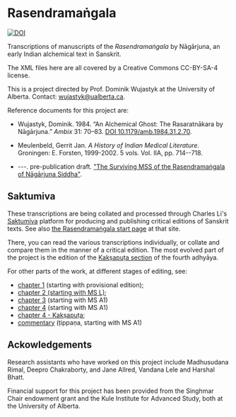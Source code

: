 # Rasendramaṅgala

[![DOI](https://zenodo.org/badge/137264352.svg)](https://zenodo.org/badge/latestdoi/137264352)

Transcriptions of manuscripts of the _Rasendramaṅgala_ by Nāgārjuna, an early Indian alchemical text in Sanskrit.

The XML files here are all covered by a Creative Commons  CC-BY-SA-4 license.

This is a project directed by Prof. Dominik Wujastyk at the University of Alberta.  Contact: <wujastyk@ualberta.ca>.

Reference documents for this project are:
* Wujastyk, Dominik. 1984. “An Alchemical Ghost: The Rasaratnākara by Nāgārjuna.” *Ambix* 31: 70–83. [DOI 10.1179/amb.1984.31.2.70](https://doi.org/10.1179/amb.1984.31.2.70).

* Meulenbeld, Gerrit Jan. *A History of Indian Medical Literature.* Groningen: E. Forsten, 1999-2002. 5 vols.  Vol. IIA, pp. 714--718.
 
* ---. pre-publication draft. ["The Surviving MSS of the Rasendramaṅgala of Nāgārjuna Siddha"](http://doi.org/10.5281/zenodo.6486033).

## Saktumiva

These transcriptions are being collated and processed through Charles Li's [Saktumiva](http://saktumiva.org/start) platform for producing and publishing critical editions of Sanskrit texts.  See also [the Rasendramaṅgala start page](https://saktumiva.org/wiki/wujastyk/rasendramangala/start) at that site.

There, you can read the various transcriptions individually, or collate and compare them in the manner of a critical edition.  The most evolved part of the project is the edition of the [Kakṣapuṭa section](https://saktumiva.org/wiki/wujastyk/rasendramangala/chapter4-srisaila/provisional_edition?upama_ver=gfvzyn7fgz) of the fourth adhyāya. 

For other parts of the work, at different stages of editing, see:

*  [chapter 1](https://saktumiva.org/wiki/wujastyk/rasendramangala/chapter1/provisional_edition_ch1) (starting with provisional edition);
* [chapter 2 (starting with MS L)](https://saktumiva.org/wiki/wujastyk/rasendramangala/chapter2/l_london-ch2);
* [chapter 3](https://saktumiva.org/wiki/wujastyk/rasendramangala/chapter3/a1-ch3) (starting with MS A1)
* [chapter 4](https://saktumiva.org/wiki/wujastyk/rasendramangala/chapter4/a1-ch4) (starting with MS A1)
* [chapter 4 - Kakṣapuṭa](https://saktumiva.org/wiki/wujastyk/rasendramangala/chapter4-srisaila/provisional_edition?upama_ver=gfvzyn7fgz);
* [commentary](https://saktumiva.org/wiki/wujastyk/rasendramangala/commentary/a1-ch4-tippana) (ṭippaṇa, starting with MS A1)

## Ackowledgements

Research assistants who have worked on this project include Madhusudana Rimal, Deepro Chakraborty, and Jane Allred, Vandana Lele and Harshal Bhatt.  

Financial support for this project has been provided from the Singhmar Chair endowment grant and the Kule Institute for Advanced Study, both at the University of Alberta.
